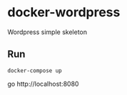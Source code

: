 # docker-wordpress
Wordpress simple skeleton

## Run
```
docker-compose up
```

go http://localhost:8080
